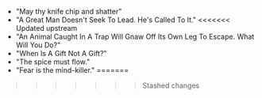- "May thy knife chip and shatter"
- "A Great Man Doesn't Seek To Lead. He's Called To It."
<<<<<<< Updated upstream
- "An Animal Caught In A Trap Will Gnaw Off Its Own Leg To Escape. What Will You Do?"
- "When Is A Gift Not A Gift?"
- "The spice must flow."
- "Fear is the mind-killer."
=======
>>>>>>> Stashed changes
